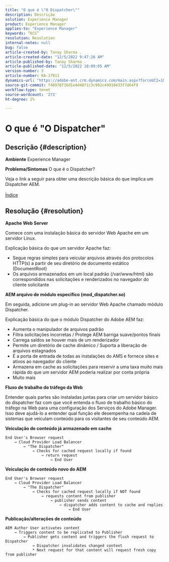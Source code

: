 ```yaml
---
title: "O que é \"O Dispatcher\""
description: Descrição
solution: Experience Manager
product: Experience Manager
applies-to: "Experience Manager"
keywords: “KCS”
resolution: Resolution
internal-notes: null
bug: false
article-created-by: Tanay Sharma .
article-created-date: "12/5/2022 9:47:26 AM"
article-published-by: Tanay Sharma .
article-published-date: "12/5/2022 10:09:05 AM"
version-number: 3
article-number: KA-17911
dynamics-url: "https://adobe-ent.crm.dynamics.com/main.aspx?forceUCI=1&pagetype=entityrecord&etn=knowledgearticle&id=a57eedce-8174-ed11-81aa-6045bd006239"
source-git-commit: f48978f16d1e4d48f1c3c902c49910433f7d64f9
workflow-type: tm+mt
source-wordcount: '273'
ht-degree: 2%

---
```


# O que é &quot;O Dispatcher&quot;

## Descrição {#description}

<b>Ambiente</b>
Experience Manager


<b>Problema/Sintomas</b>
O que é o Dispatcher?

Veja o link a seguir para obter uma descrição básica do que implica um Dispatcher AEM.
<br> <br>[Índice](https://experienceleague.adobe.com/docs/experience-cloud-kcs/kbarticles/KA-17490.html)

## Resolução {#resolution}


<b>Apache Web Server</b>

Comece com uma instalação básica do servidor Web Apache em um servidor Linux.

Explicação básica do que um servidor Apache faz:

- Segue regras simples para veicular arquivos através dos protocolos HTTP(s) a partir de seu diretório de documento estático (DocumentRoot)
- Os arquivos armazenados em um local padrão (/var/www/html) são correspondidos nas solicitações e renderizados no navegador do cliente solicitante




<b>AEM arquivo de módulo específico (mod_dispatcher.so)</b>

Em seguida, adicione um plug-in ao servidor Web Apache chamado módulo Dispatcher.

Explicação básica do que o módulo Dispatcher do Adobe AEM faz:

- Aumenta o manipulador de arquivos padrão
- Filtra solicitações incorretas / Protege AEM barriga suave/pontos finais
- Carrega saldos se houver mais de um renderizador
- Permite um diretório de cache dinâmico / Suporta a liberação de arquivos estagnados
- É a porta de entrada de todas as instalações do AMS e fornece sites e ativos ao navegador do cliente
- Armazena em cache as solicitações para reservir a uma taxa muito mais rápida do que um servidor AEM poderia realizar por conta própria
- Muito mais




<b>Fluxo de trabalho do tráfego da Web</b>

Entender quais partes são instaladas juntas para criar um servidor básico do dispatcher faz com que você entenda o fluxo de trabalho básico do tráfego na Web para uma configuração dos Serviços do Adobe Manager.
Isso deve ajudá-lo a entender qual função ele desempenha na cadeia de sistemas que veiculam conteúdo para os visitantes de seu conteúdo AEM.

<b>Veiculação de conteúdo já armazenado em cache</b>


```
End User's Browser request 
    → Cloud Provider Load Balancer 
        → "The Dispatcher" 
            → Checks for cached request locally if found 
                → return request 
                    → End User
```


<b>Veiculação de conteúdo novo do AEM</b>


```
End User's Browser request 
    → Cloud Provider Load Balancer 
        → "The Dispatcher" 
            → Checks for cached request locally if NOT found 
                → requests content from publisher 
                    → publisher sends content 
                        → dispatcher adds content to cache and replies 
                            → End User
```


<b>Publicação/alterações de conteúdo</b>


```
AEM Author User activates content 
    → Triggers content to be replicated to Publisher 
        → Publisher gets content and triggers the flush request to Dispatcher 
            → Dispatcher invalidates changed content 
            * Next request for that content will request fresh copy from publisher
```

